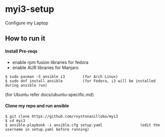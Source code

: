 # myi3-setup
Configure my Laptop

## How to run it
#### Install Pre-reqs

- enable rpm fusion libraries for fedora
- enable AUR libraries for Manjaro
```
$ sudo pacman -S ansible i3        (for Arch Linux)
$ sudo dnf install ansible         (for Fedora, i3 will be installed during ansible run)
```
(for Ubuntu refer docs/ubuntu-specific.md)

#### Clone my repo and run ansible
```
$ git clone https://github.com/roystonanillobo/myi3
$ cd myi3
$ ansible-playbook -i ansible.cfg setup.yaml                 (edit the username in setup.yaml before running)
```
